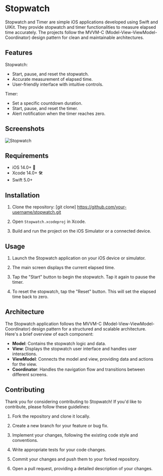 # Stopwatch

Stopwatch and Timer are simple iOS applications developed using Swift and UIKit. They provide stopwatch and timer functionalities to measure elapsed time accurately. The projects follow the MVVM-C (Model-View-ViewModel-Coordinator) design pattern for clean and maintainable architectures.

## Features

Stopwatch:
- Start, pause, and reset the stopwatch.
- Accurate measurement of elapsed time.
- User-friendly interface with intuitive controls.

Timer:
- Set a specific countdown duration.
- Start, pause, and reset the timer.
- Alert notification when the timer reaches zero.

## Screenshots

![Stopwatch](https://github.com/venkinyamagoudar/StopWatch/assets/109290394/4f6f3e69-1377-4af3-b77d-1cc8298f6996)


## Requirements

- iOS 14.0+ 📱
- Xcode 14.0+ 🛠️
- Swift 5.0+

## Installation

1. Clone the repository:
[git clone] https://github.com/your-username/stopwatch.git

2. Open `Stopwatch.xcodeproj` in Xcode.

3. Build and run the project on the iOS Simulator or a connected device.

## Usage

1. Launch the Stopwatch application on your iOS device or simulator.

2. The main screen displays the current elapsed time.

3. Tap the "Start" button to begin the stopwatch. Tap it again to pause the timer.

4. To reset the stopwatch, tap the "Reset" button. This will set the elapsed time back to zero.

## Architecture

The Stopwatch application follows the MVVM-C (Model-View-ViewModel-Coordinator) design pattern for a structured and scalable architecture. Here's a brief overview of each component:

- **Model**: Contains the stopwatch logic and data.
- **View**: Displays the stopwatch user interface and handles user interactions.
- **ViewModel**: Connects the model and view, providing data and actions for the view.
- **Coordinator**: Handles the navigation flow and transitions between different screens.

## Contributing

Thank you for considering contributing to Stopwatch! If you'd like to contribute, please follow these guidelines:

1. Fork the repository and clone it locally.

2. Create a new branch for your feature or bug fix.

3. Implement your changes, following the existing code style and conventions.

4. Write appropriate tests for your code changes.

5. Commit your changes and push them to your forked repository.

6. Open a pull request, providing a detailed description of your changes.
